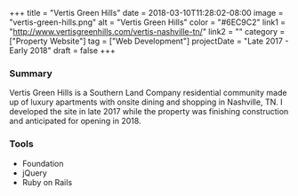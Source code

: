 +++
title = "Vertis Green Hills"
date = 2018-03-10T11:28:02-08:00
image = "vertis-green-hills.png"
alt = "Vertis Green Hills"
color = "#6EC9C2"
link1 = "http://www.vertisgreenhills.com/vertis-nashville-tn/"
link2 = ""
category = ["Property Website"]
tag = ["Web Development"]
projectDate = "Late 2017 - Early 2018"
draft = false
+++

### Summary
Vertis Green Hills is a Southern Land Company residential community made up of luxury apartments with onsite dining and shopping in Nashville, TN. I developed the site in late 2017 while the property was finishing construction and anticipated for opening in 2018.

### Tools
- Foundation
- jQuery
- Ruby on Rails
